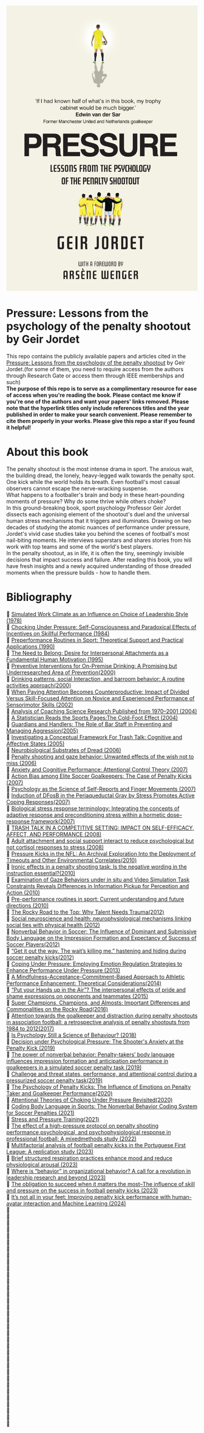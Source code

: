 <p align="center">
  <img src="./pressure.jpg" alt="Description of image">
</p>

# Pressure: Lessons from the psychology of the penalty shootout by Geir Jordet
This repo contains the publicly available papers and articles cited in the [Pressure: Lessons from the psychology of the penalty shootout](https://www.susannalea.com/sla-title/pressure/) by Geir Jordet.(for some of them, you need to require access from the authors through Research Gate or access them through IEEE memberships and such)<br>
**The purpose of this repo is to serve as a complimentary resource for ease of access when you're reading the book.
Please contact me know if you're one of the authors and want your papers' links removed. Please note that the hyperlink titles only include references titles and the year published in order to make your search convenient. Please remember to cite them properly in your works.
Please give this repo a star if you found it helpful!**

# About this book

The penalty shootout is the most intense drama in sport. The anxious wait, the building dread, the lonely, heavy-legged walk towards the penalty spot. One kick while the world holds its breath. Even football's most casual observers cannot escape the nerve-wracking suspense.<br>
What happens to a footballer's brain and body in these heart-pounding moments of pressure? Why do some thrive while others choke?<br>
In this ground-breaking book, sport psychology Professor Geir Jordet dissects each agonising element of the shootout's duel and the universal human stress mechanisms that it triggers and illuminates. Drawing on two decades of studying the atomic nuances of performance under pressure, Jordet's vivid case studies take you behind the scenes of football's most nail-biting moments. He interviews superstars and shares stories from his work with top teams and some of the world's best players.<br>
In the penalty shootout, as in life, it is often the tiny, seemingly invisible decisions that impact success and failure. After reading this book, you will have fresh insights and a newly acquired understanding of those dreaded moments when the pressure builds - how to handle them.

# Bibliography

🔹 [Simulated Work Climate as an Influence on Choice of Leadership Style (1978)](https://journals.sagepub.com/doi/10.1177/014616727800400123)<br>
🔹 [Chocking Under Pressure: Self-Consciousness and Paradoxical Effects of Incentives on Skillful Performance (1984)](https://www.researchgate.net/publication/16488199_Chocking_Under_Pressure_Self-Consciousness_and_Paradoxical_Effects_of_Incentives_on_Skillful_Performance)<br>
🔹 [Preperformance Routines in Sport: Theoretical Support and Practical Applications (1990)](https://journals.humankinetics.com/view/journals/tsp/4/3/article-p301.xml)<br>
🔹 [The Need to Belong: Desire for Interpersonal Attachments as a Fundamental Human Motivation (1995)](https://www.researchgate.net/profile/Mark-Leary-2/publication/15420847_The_Need_to_Belong_Desire_for_Interpersonal_Attachments_as_a_Fundamental_Human_Motivation/links/5b647053aca272e3b6af9211/The-Need-to-Belong-Desire-for-Interpersonal-Attachments-as-a-Fundamental-Human-Motivation.pdf)<br>
🔹 [Preventive Interventions for On-Premise Drinking: A Promising but Underresearched Area of Prevention(2000)](https://journals.sagepub.com/doi/10.1177/009145090002700307)<br>
🔹 [Drinking patterns, social Interaction, and barroom behavior: A routine activities approach(2000)](https://www.researchgate.net/publication/263337524_Drinking_patterns_social_Interaction_and_barroom_behavior_A_routine_activities_approach)<br>
🔹 [When Paying Attention Becomes Counterproductive: Impact of Divided Versus Skill-Focused Attention on Novice and Experienced Performance of Sensorimotor Skills (2002)](https://www.researchgate.net/publication/11362554_When_paying_attention_becomes_counterproductive_Impact_of_divided_versus_skill-focused_attention_on_novice_and_experienced_performance_of_sensorimotor_skills)<br>
🔹 [Analysis of Coaching Science Research Published from 1970–2001 (2004)](https://www.researchgate.net/publication/8058945_Analysis_of_Coaching_Science_Research_Published_from_1970-2001)<br>
🔹 [A Statistician Reads the Sports Pages:The Cold-Foot Effect (2004)](https://www.tandfonline.com/doi/abs/10.1080/09332480.2004.10554926)<br>
🔹 [Guardians and Handlers: The Role of Bar Staff in Preventing and Managing Aggression(2005)](https://www.researchgate.net/publication/7822607_Guardians_and_Handlers_The_Role_of_Bar_Staff_in_Preventing_and_Managing_Aggression)<br>
🔹 [Investigating a Conceptual Framework For Trash Talk: Cognitive and Affective States (2005)](https://repository.lib.fsu.edu/islandora/object/fsu:181773/datastream/PDF/view)<br>
🔹 [Neurobiological Substrates of Dread (2006)](https://pmc.ncbi.nlm.nih.gov/articles/PMC1820741/pdf/nihms18806.xml.fixed.pdf)<br>
🔹 [Penalty shooting and gaze behavior: Unwanted effects of the wish not to miss (2006)](https://www.researchgate.net/profile/Frank-Bakker/publication/289678122_Penalty_shooting_and_gaze_behavior_Unwanted_effects_of_the_wish_not_to_miss/links/60730d1d4585150fe99f24b0/Penalty-shooting-and-gaze-behavior-Unwanted-effects-of-the-wish-not-to-miss.pdf) <br>
🔹 [Anxiety and Cognitive Performance: Attentional Control Theory (2007)](https://tu-dresden.de/mn/psychologie/ifap/allgpsy/ressourcen/dateien/lehre/pruefungsliteratur_KN_2013/Eysenck-2007.pdf?lang=en)<br>
🔹 [Action Bias among Elite Soccer Goalkeepers: The Case of Penalty Kicks (2007)](https://www.researchgate.net/publication/222676583_Action_Bias_among_Elite_Soccer_Goalkeepers_The_Case_of_Penalty_Kicks)<br>
🔹 [Psychology as the Science of Self-Reports and Finger Movements (2007)](https://rap.ucr.edu/baumeisteretal2007.pdf)<br>
🔹 [Induction of DFosB in the Periaqueductal Gray by Stress Promotes Active Coping Responses(2007)](https://www.cell.com/action/showPdf?pii=S0896-6273%2807%2900490-4)<br>
🔹 [Biological stress response terminology: Integrating the concepts of adaptive response and preconditioning stress within a hormetic dose–response framework(2007)](https://escholarship.org/uc/item/4q35r8nb)<br>
🔹 [TRASH TALK IN A COMPETITIVE SETTING: IMPACT ON SELF-EFFICACY, AFFECT, AND PERFORMANCE (2008)](https://repository.lib.fsu.edu/islandora/object/fsu:254195/datastream/PDF/view)<br>
🔹 [Adult attachment and social support interact to reduce psychological but not cortisol responses to stress (2008)](https://www.psychologie.uni-freiburg.de/abteilungen/psychobio/team/publikationen/JPsychosomRes-08.pdf)<br>
🔹 [Pressure Kicks in the NFL: An Archival Exploration Into the Deployment of Timeouts and Other Environmental Correlates(2010)](https://www.researchgate.net/publication/289361244_Pressure_Kicks_in_the_NFL_An_Archival_Exploration_Into_the_Deployment_of_Timeouts_and_Other_Environmental_Correlates)<br>
🔹 [Ironic effects in a penalty shooting task: Is the negative wording in the instruction essential?(2010)](https://scispace.com/pdf/ironic-effects-in-a-penalty-shooting-task-is-the-negative-24x5kqab0s.pdf)<br>
🔹 [Examination of Gaze Behaviors under in situ and Video Simulation Task Constraints Reveals Differences in Information Pickup for Perception and Action (2010)](https://www.researchgate.net/publication/42611270_Examination_of_Gaze_Behaviors_under_in_situ_and_Video_Simulation_Task_Constraints_Reveals_Differences_in_Information_Pickup_for_Perception_and_Action)<br>
🔹 [Pre-performance routines in sport: Current understanding and future directions (2010)](https://www.researchgate.net/publication/233125559_Pre-performance_routines_in_sport_Current_understanding_and_future_directions)<br>
🔹 [The Rocky Road to the Top: Why Talent Needs Trauma(2012)](https://link.springer.com/article/10.1007/BF03262302)<br>
🔹 [Social neuroscience and health: neurophysiological mechanisms linking social ties with physical health (2012)](https://sanlab.psych.ucla.edu/wp-content/uploads/sites/31/2015/05/Eisenberger2012NatNeuro.pdf)<br>
🔹 [Nonverbal Behavior in Soccer: The Influence of Dominant and Submissive Body Language on the Impression Formation and Expectancy of Success of Soccer Players(2012)](https://www.researchgate.net/publication/221853566_Nonverbal_Behavior_in_Soccer_The_Influence_of_Dominant_and_Submissive_Body_Language_on_the_Impression_Formation_and_Expectancy_of_Success_of_Soccer_Players)<br>
🔹 [“Get it out the way. The wait’s killing me.” hastening and hiding during soccer
penalty kicks(2012)](https://www.dshs-koeln.de/fileadmin/redaktion/Institute/Kognitions-_und_Sportspielforschung/Publikationen/Paper/Furley_2012_Get-it-out-the-way.pdf)<br>
🔹 [Coping Under Pressure: Employing Emotion Regulation Strategies to Enhance Performance Under Pressure (2013)](https://www.researchgate.net/publication/256076286_Coping_Under_Pressure_Employing_Emotion_Regulation_Strategies_to_Enhance_Performance_Under_Pressure) <br>
🔹 [A Mindfulness-Acceptance-Commitment-Based Approach to Athletic Performance Enhancement: Theoretical Considerations(2014)](https://thehubedu-production.s3.amazonaws.com/uploads/4835/311af33f-7f26-410b-9364-96e838a22435/3.pdf)<br>
🔹 [“Put your Hands up in the Air”? The interpersonal effects of pride and shame expressions on opponents and teammates (2015)](http://frontiersin.org/journals/psychology/articles/10.3389/fpsyg.2015.01361/full)<br>
🔹 [Super Champions, Champions, and Almosts: Important Differences and Commonalities on the Rocky Road(2016)](https://www.frontiersin.org/journals/psychology/articles/10.3389/fpsyg.2015.02009/full)<br>
🔹 [Attention towards the goalkeeper and distraction during penalty shootouts in association football: a retrospective analysis of penalty shootouts from 1984 to 2012(2017)](https://www.dshs-koeln.de/fileadmin/redaktion/Institute/Kognitions-_und_Sportspielforschung/Publikationen/Paper/Furley_2016_Attention-towards-the-goalkeeper-and-distraction-during-penalty-shootouts.pdf)<br>
🔹 [Is Psychology Still a Science of Behaviour? (2018)](https://www.researchgate.net/publication/325426878_Is_Psychology_Still_a_Science_of_Behaviour)<br>
🔹 [Decision under Psychological Pressure: The Shooter's Anxiety at the Penalty Kick (2019)](https://www.researchgate.net/publication/328499036_Decision_under_Psychological_Pressure_The_Shooter's_Anxiety_at_the_Penalty_Kick) <br>
🔹 [The power of nonverbal behavior: Penalty-takers’ body language influences impression formation and anticipation performance in goalkeepers in a simulated soccer penalty task (2019)](https://www.researchgate.net/publication/336999655_The_power_of_nonverbal_behavior_Penalty-takers'_body_language_influences_impression_formation_and_anticipation_performance_in_goalkeepers_in_a_simulated_soccer_penalty_task)<br>
🔹 [Challenge and threat states, performance, and attentional control during a pressurized soccer penalty task(2019)](https://eprints.glos.ac.uk/6514/1/6514%20Parker%20(2018)%20Challenge%20and%20threat%20states,%20performance,%20and%20attentional%20control%20during%20a%20pressurized%20soccer%20penalty%20task.pdf)<br>
🔹 [The Psychology of Penalty Kicks: The Influence of Emotions on Penalty Taker and Goalkeeper Performance(2020)](https://www.researchgate.net/publication/340285119_The_Psychology_of_Penalty_Kicks_The_Influence_of_Emotions_on_Penalty_Taker_and_Goalkeeper_Performance)<br>
🔹 [Attentional Theories of Choking Under Pressure Revisited(2020)](https://www.researchgate.net/publication/341925431_Attentional_Theories_of_Choking_Under_Pressure_Revisited)<br>
🔹 [Coding Body Language in Sports: The Nonverbal Behavior Coding System for Soccer Penalties (2021)](https://www.researchgate.net/publication/344489592_Coding_Body_Language_in_Sports_The_Nonverbal_Behavior_Coding_System_for_Soccer_Penalties_NBCSP)<br>
🔹 [Stress and Pressure Training(2021)](https://www.researchgate.net/publication/348502771_Stress_and_Pressure_Training)<br>
🔹 [The effect of a high-pressure protocol on penalty shooting performance,psychological, and psychophysiological response in professional football: A mixedmethods study (2022)](https://www.tandfonline.com/doi/epdf/10.1080/02640414.2021.1957344?needAccess=true)<br>
🔹 [Multifactorial analysis of football penalty kicks in the Portuguese First League: A replication study (2023)](https://www.researchgate.net/publication/366867323_Multifactorial_analysis_of_football_penalty_kicks_in_the_Portuguese_First_League_A_replication_study) <br>
🔹 [Brief structured respiration practices enhance mood and reduce physiological arousal (2023)](https://pmc.ncbi.nlm.nih.gov/articles/PMC9873947/pdf/main.pdf) <br>
🔹 [Where is “behavior” in organizational behavior? A call for a revolution in leadership research and beyond (2023)](https://www.sciencedirect.com/science/article/abs/pii/S1048984321000862?via%3Dihub)<br>
🔹 [The obligation to succeed when it matters the most–The influence of skill and pressure on the success in football penalty kicks (2023)](https://www.sciencedirect.com/science/article/abs/pii/S1469029222002370?via%3Dihub)<br>
🔹 [It’s not all in your feet: Improving penalty kick performance with human-avatar interaction and Machine Learning (2024)](https://www.researchgate.net/publication/378027269_It's_not_all_in_your_feet_Improving_penalty_kick_performance_with_human-avatar_interaction_and_Machine_Learning)<br>
🔹 []()<br>
🔹 []()<br>
🔹 []()<br>
🔹 []()<br>
🔹 []()<br>
🔹 []()<br>
🔹 []()<br>
🔹 []()<br>
🔹 []()<br>
🔹 []()<br>
🔹 []()<br>
🔹 []()<br>
🔹 []()<br>
🔹 []()<br>
🔹 []()<br>
🔹 []()<br>
🔹 []()<br>
🔹 []()<br>
🔹 []()<br>
🔹 []()<br>
🔹 []()<br>
🔹 []()<br>
🔹 []()<br>
🔹 []()<br>
🔹 []()<br>
🔹 []()<br>
🔹 []()<br>
🔹 []()<br>
🔹 []()<br>
🔹 []()<br>
🔹 []()<br>
🔹 []()<br>
🔹 []()<br>
🔹 []()<br>






